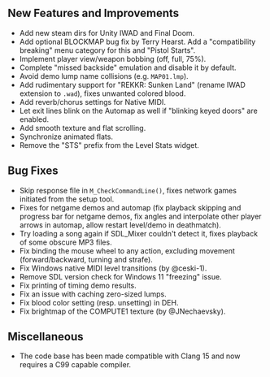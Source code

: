 ## New Features and Improvements
* Add new steam dirs for Unity IWAD and Final Doom.
* Add optional BLOCKMAP bug fix by Terry Hearst. Add a "compatibility breaking" menu category for this and "Pistol Starts".
* Implement player view/weapon bobbing (off, full, 75%).
* Complete "missed backside" emulation and disable it by default.
* Avoid demo lump name collisions (e.g. `MAP01.lmp`).
* Add rudimentary support for "REKKR: Sunken Land" (rename IWAD extension to `.wad`), fixes unwanted colored blood.
* Add reverb/chorus settings for Native MIDI.
* Let exit lines blink on the Automap as well if "blinking keyed doors" are enabled.
* Add smooth texture and flat scrolling.
* Synchronize animated flats.
* Remove the "STS" prefix from the Level Stats widget.

## Bug Fixes
* Skip response file in `M_CheckCommandLine()`, fixes network games initiated from the setup tool.
* Fixes for netgame demos and automap (fix playback skipping and progress bar for netgame demos, fix angles and interpolate other player arrows in automap, allow restart level/demo in deathmatch).
* Try loading a song again if SDL_Mixer couldn't detect it, fixes playback of some obscure MP3 files.
* Fix binding the mouse wheel to any action, excluding movement (forward/backward, turning and strafe).
* Fix Windows native MIDI level transitions (by @ceski-1).
* Remove SDL version check for Windows 11 "freezing" issue.
* Fix printing of timing demo results.
* Fix an issue with caching zero-sized lumps.
* Fix blood color setting (resp. unsetting) in DEH.
* Fix brightmap of the COMPUTE1 texture (by @JNechaevsky).

## Miscellaneous
* The code base has been made compatible with Clang 15 and now requires a C99 capable compiler.
